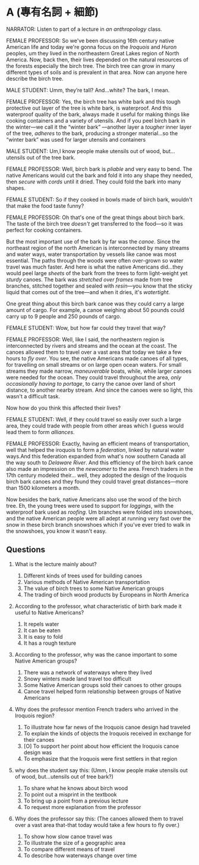 # A (專有名詞 + 細節)

NARRATOR: Listen to part of a lecture in *an anthropology* class.

FEMALE PROFESSOR: So we've been discussing 16th century native American life and today we're gonna focus on the *Iroquois* and *Huron* peoples, um they lived in the northeastern Great Lakes region of North America. Now, back then, their lives depended on the natural resources of the forests especially the birch tree. The birch tree can grow in many different types of soils and is prevalent in that area. Now can anyone here describe the birch tree.

MALE STUDENT: Umm, they’re tall? And…white? The bark, I mean.

FEMALE PROFESSOR: Yes, the birch tree has white bark and this tough protective out layer of the tree is white bark, is waterproof. And this waterproof quality of the bark, always made it useful for making things like cooking containers and a variety of utensils. And if you peel birch bark in the winter––we call it the “winter bark” ––another layer a *tougher* inner layer of the tree, *adheres* to the bark, producing a stronger material…so the “winter bark” was used for larger utensils and containers

MALE STUDENT: Um,I know people make utensils out of wood, but… utensils out of the tree bark.

FEMALE PROFESSOR: Well, birch bark is *pliable* and very easy to bend. The native Americans would cut the bark and fold it into any shape they needed, then *secure* with *cords* until it dried. They could fold the bark into many shapes.

FEMALE STUDENT: So if they cooked in bowls made of birch bark, wouldn't that make the food taste funny?

FEMALE PROFESSOR: Oh that's one of the great things about birch bark. The taste of the birch tree *doesn't* get transferred to the food—so it was perfect for cooking containers.

But the most important use of the bark by far was the *canoe*. Since the northeast region of the north American is interconnected by many streams and water ways, water transportation by vessels like canoe was most essential. The paths through the woods were often over-grown so water travel was much faster. And here is what the native Americans did…they would peel large *sheets* of the bark from the trees to form light-weight yet *sturdy* canoes. The bark was *stretched over frames* made from tree branches, stitched together and sealed with *resin*—you know that the sticky liquid that comes out of the tree—and when it dries, it's *watertight*.

One great thing about this birch bark canoe was they could carry a large amount of cargo. For example, a canoe weighing about 50 pounds could carry up to 9 people and 250 pounds of cargo.

FEMALE STUDENT: Wow, but how far could they travel that way?

FEMALE PROFESSOR: Well, like I said, the northeastern region is interconnected by rivers and streams and the ocean at the coast. The canoes allowed them to travel over a vast area that today we take a few hours to *fly over*. You see, the native Americans made canoes of all types, for travelling on small streams or on large open ocean waters. For small streams they made narrow, *maneuverable* boats, while, while larger canoes were needed for the ocean. They could travel throughout the area, *only occasionally having to portage*, to carry the canoe over land of short distance, to another nearby stream. And since the canoes were so light, this wasn't a difficult task.

Now how do you think this affected their lives?

FEMALE STUDENT: Well, if they could travel so easily over such a large area, they could trade with people from other areas which I guess would lead them to form *alliances*.

FEMALE PROFESSOR: Exactly, having an efficient means of transportation, well that helped the iroquois to form a *federation*, linked by natural water ways.And this federation expanded from what's now southern Canada all the way south to *Delaware River*. And this efficiency of the birch bark canoe also made an impression on the *newcomer* to the area. French traders in the 17th century modeled their... well, they adopted the design of the Iroquois birch bark canoes and they found they could travel great distances—more than 1500 kilometers a month.

Now besides the bark, native Americans also use the wood of the birch tree. Eh, the young trees were used to support for *loggings*, with the waterproof bark used as *roofing*. Um branches were folded into snowshoes, and the native American people were all adept at running very fast over the snow in these birch branch snowshoes which if you've ever tried to walk in the snowshoes, you know it wasn't easy.

## Questions
1. What is the lecture mainly about? 
	1. Different kinds of trees used for building canoes
	1. Various methods of Native American transportation
	1. The value of birch trees to some Native American groups
	1. The trading of birch wood products by Europeans in North America

2. According to the professor, what characteristic of birth bark made it useful to Native Americans? 
	1. It repels water
	1. It can be eaten
	1. It is easy to fold
	1. It has a rough texture

3. According to the professor, why was the canoe important to some Native American groups? 
	1. There was a network of waterways where they lived
	1. Snowy winters made land travel too difficult
	1. Some Native American groups sold their canoes to other groups
	1. Canoe travel helped form relationship between groups of Native Americans

4. Why does the professor mention French traders who arrived in the Iroquois region? 
	1. To illustrate how far news of the Iroquois canoe design had traveled
	1. To explain the kinds of objects the Iroquois received in exchange for their canoes
	1. [O] To support her point about how efficient the Iroquois canoe design was
	1. To emphasize that the Iroquois were first settlers in that region

5. why does the student say this: (Umm, I know people make utensils out of wood, but…utensils out of tree bark?)
	1. To share what he knows about birch wood
	1. To point out a misprint in the textbook
	1. To bring up a point from a previous lecture
	1. To request more explanation from the professor

6. Why does the professor say this: (The canoes allowed them to travel over a vast area that-that today would take a few hours to fly over.)
	1. To show how slow canoe travel was
	1. To illustrate the size of a geographic area
	1. To compare different means of travel
	1. To describe how waterways change over time